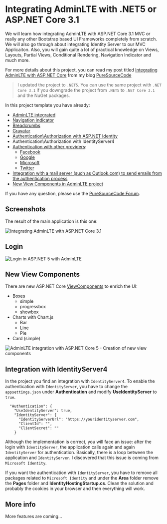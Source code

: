 # Integrating AdminLTE with .NET5 or ASP.NET Core 3.1
We will learn how integrating AdminLTE with ASP.NET Core 3.1 MVC or really any other Bootstrap based UI Frameworks completely from scratch. We will also go through about integrating Identity Server to our MVC Applicaiton. Also, you will gain quite a lot of practical knowledge on Views, Layouts, Partial Views, Conditional Rendering, Navigation Indicator and much more.

For more details about this project, you can read my post titled [Integrating AdminLTE with ASP.NET Core](https://www.puresourcecode.com/dotnet/net-core/integrating-adminlte-with-asp-net-core/) from my blog [PureSourceCode](https://www.puresourcecode.com)

> I updated the project to `.NET5`. You can use the same project with `.NET Core 3.1` if you downgrade the project from `.NET5` to `.NET Core 3.1` and the NuGet packages.

In this project template you have already:

- [AdminLTE integrated](https://www.puresourcecode.com/dotnet/net-core/integrating-adminlte-with-asp-net-core/)
- [Navigation indicator](https://www.puresourcecode.com/dotnet/net-core/features-for-adminlte-with-asp-net-core/#h-adding-navigation)
- [Breadcrumbs](https://www.puresourcecode.com/dotnet/net-core/features-for-adminlte-with-asp-net-core/#h-breadcrumbs)
- [Gravatar](https://www.puresourcecode.com/dotnet/net-core/features-for-adminlte-with-asp-net-core/#h-gravatar)
- [Authentication\Authorization with ASP.NET Identity](https://www.puresourcecode.com/dotnet/net-core/integration-with-identity-in-adminlte-project/)
- Authentication\Authorization with IdentityServer4
- [Authentication with other providers](https://www.puresourcecode.com/dotnet/net-core/external-providers-in-adminlte-project/):
    - [Facebook](https://www.puresourcecode.com/dotnet/net-core/external-providers-in-adminlte-project/#h-add-facebook-authentication)
    - [Google](https://www.puresourcecode.com/dotnet/net-core/external-providers-in-adminlte-project/#h-add-google-authentication)
    - [Microsoft](https://www.puresourcecode.com/dotnet/net-core/external-providers-in-adminlte-project/#h-add-microsoft-authentication)
    - [Twitter](https://www.puresourcecode.com/dotnet/net-core/external-providers-in-adminlte-project/#h-add-twitter-authentication)
- [Integration with a mail server (such as Outlook.com) to send emails from the authentication process](https://www.puresourcecode.com/dotnet/net-core/integration-with-identity-in-adminlte-project#h-account-confirmation-and-password-recovery-in-asp-net-core)
- [New View Components in AdminLTE project](https://www.puresourcecode.com/dotnet/net-core/new-view-components-in-adminlte-project/)

If you have any question, please use the [PureSourceCode Forum](https://www.puresourcecode.com/forum/).

## Screenshots
The result of the main application is this one:

![Integrating AdminLTE with ASP.NET Core 3.1](https://www.puresourcecode.com/wp-content/uploads/2021/02/adminlte-aspnet-core-integration-2.png)

## Login

![Login in ASP.NET 5 with AdminLTE](https://www.puresourcecode.com/wp-content/uploads/2021/02/adminlte-aspnet-core-integration-login.png)

## New View Components

There are new ASP.NET Core [ViewComponents](https://www.puresourcecode.com/dotnet/net-core/create-view-components-in-asp-net-core/) to enrich the UI:
- Boxes
    - simple
    - progressbox
    - showbox
- Charts with Chart.js
    - Bar
    - Line
    - Pie
- Card (simple)

![AdminLTE integration with ASP.NET Core 5 - Creation of new view components](https://www.puresourcecode.com/wp-content/uploads/2021/02/adminlte-aspnet-core-integration-3.png)

## Integration with IdentityServer4
In the project you find an integration with `IdentityServer4`. To enable the authentication with `IdentityServer`, you have to change the `appsettings.json` under **Authentication** and modify **UseIdentityServer** to `true`.

```
  "Authentication": {
    "UseIdentityServer": true,
    "IdentityServer": {
      "IdentityServerUrl": "https://youridentityserver.com",
      "ClientId": "",
      "ClientSecret": ""
    }
```

Although the implementation is correct, you will face an issue: after the login with `IdentityServer`, the application calls again and again `IdentityServer` for authentication. Basically, there is a loop between the application and `IdentityServer`. I discovered that this issue is coming from `Microsoft Identity`. 

If you want the authentication with `IdentityServer`, you have to remove all packages related to `Microsoft Identity` and under the **Area** folder remove the **Pages** folder and **IdentityHostingStartup.cs**. Clean the solution and probably the cookies in your browser and then everything will work.

## More info

More features are coming...
